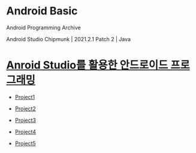 # Android Basic

Android Programming Archive

Android Studio Chipmunk | 2021.2.1 Patch 2 | Java

# [Anroid Studio를 활용한 안드로이드 프로그래밍](https://www.aladin.co.kr/shop/UsedShop/wuseditemall.aspx?ItemId=260275087)

* [Project1](https://github.com/youuungh/Android_Basic/tree/master/Chap01)

* [Project2](https://github.com/youuungh/Android_Basic/tree/master/Chap02)

* [Project3](https://github.com/youuungh/Android_Basic/tree/master/Chap03)

* [Project4](https://github.com/youuungh/Android_Basic/tree/master/Chap04)

* [Project5](https://github.com/youuungh/Android_Basic/tree/master/Chap05)
